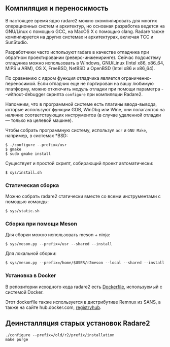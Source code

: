 ## Компиляция и переносимость

В настоящее время ядро radare2 можно скомпилировать для многих операционных систем и архитектур, но основная разработка ведется на GNU/Linux с помощью GCC, на MacOS X с помощью clang. Radare также компилируется на других системах и архитектурах, включая TCC и SunStudio.

Разработчики часто используют radare в качестве отладчика при обратном проектировании (реверс-инжениринге). Сейчас подсистему отладчика можно использовать в Windows, GNU/Linux (Intel x86, x86_64, MIPS и ARM), OS X, FreeBSD, NetBSD и OpenBSD (Intel x86 и x86_64).

По сравнению с ядром функция отладчика является ограниченно-переносимой. Если отладчик еще не портирован на вашу любимую платформу, можно отключить модуль отладки при помощи параметра --without-debugger скрипта `configure` при компиляции Radare2.

Напомним, что в программной системе есть плагины ввода-вывода, которые используют функции GDB, WinDbg или Wine, они полагаются на наличие соответствующих инструментов (в случае удаленной отладки — только на целевой машине).

Чтобы собрать программную систему, используя `acr` и `GNU Make`, например, в системах *BSD:
```
$ ./configure --prefix=/usr
$ gmake
$ sudo gmake install
```
Существует и простой скрипт, собирающий проект автоматически:
```
$ sys/install.sh
```
### Статическая сборка

Можно собрать radare2 статически вместе со всеми инструментами с помощью команды:
```
$ sys/static.sh
```
### Сборка при помощи Meson

Для сборки можно использовать meson + ninja:
```
$ sys/meson.py --prefix=/usr --shared --install
```
Для локальной сборки:
```
$ sys/meson.py --prefix=/home/$USER/r2meson --local --shared --install
```
### Установка в Docker

В репозитории исходного кода radare2 есть [Dockerfile](https://github.com/radareorg/radare2/blob/master/Dockerfile), используемый с системой Docker.

Этот dockerfile также используется в дистрибутиве Remnux из SANS, а также на сайте hub.docker.com, [registryhub](https://registry.hub.docker.com/u/remnux/radare2/).

## Деинсталляция старых установок Radare2
```
./configure --prefix=/old/r2/prefix/installation
make purge
```
